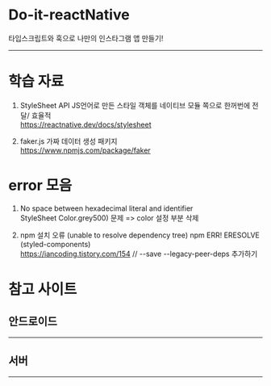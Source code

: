 # Do-it-reactNative
타입스크립트와 훅으로 나만의 인스타그램 앱 만들기!

------

# 학습 자료 

1. StyleSheet API  JS언어로 만든 스타일 객체를 네이티브 모듈 쪽으로 한꺼번에 전달/ 효율적    
https://reactnative.dev/docs/stylesheet

2. faker.js 가짜 데이터 생성 패키지  
https://www.npmjs.com/package/faker

# error 모음
1. No space between hexadecimal literal and identifier  
StyleSheet Color.grey500) 문제 => color 설정 부분 삭제

2. npm 설치 오류 (unable to resolve dependency tree) npm ERR! ERESOLVE  (styled-components)  
https://iancoding.tistory.com/154   //   --save --legacy-peer-deps  추가하기


# 참고 사이트
  
## 안드로이드

------
## 서버


------


